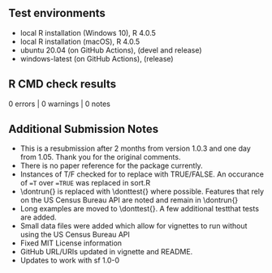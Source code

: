 ## Test environments
* local R installation (Windows 10), R 4.0.5
* local R installation (macOS), R 4.0.5
* ubuntu 20.04 (on GitHub Actions), (devel and release)
* windows-latest (on GitHub Actions), (release)

## R CMD check results

0 errors | 0 warnings | 0 notes


## Additional Submission Notes
* This is a resubmission after 2 months from version 1.0.3 and one day from 1.05. Thank you for the original comments.
* There is no paper reference for the package currently.
* Instances of T/F checked for to replace with TRUE/FALSE. An occurance of `=T` over `=TRUE` was replaced in sort.R
* \dontrun{} is replaced with \donttest{} where possible. Features that rely on the US Census Bureau API are noted and remain in \dontrun{}
* Long examples are moved to \donttest{}. A few additional testthat tests are added.
* Small data files were added which allow for vignettes to run without using the US Census Bureau API
* Fixed MIT License information
* GitHub URL/URIs updated in vignette and README.
* Updates to work with sf 1.0-0